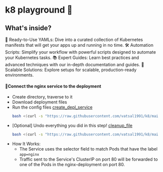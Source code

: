 # k8 playground 🚀
## What's inside? 
🌟 Ready-to-Use YAMLs: Dive into a curated collection of Kubernetes manifests that will get your apps up and running in no time.
🛠️ Automation Scripts: Simplify your workflow with powerful scripts designed to automate your Kubernetes tasks.
📚 Expert Guides: Learn best practices and advanced techniques with our in-depth documentation and guides.
🔄 Scalable Solutions: Explore setups for scalable, production-ready environments.
 
#### 🔵Connect the nginx service to the deployment 
- Create directory, traverse to it
- Download deployment files
- Run the config files [create_depl_service](https://raw.githubusercontent.com/vatsal1991/k8/main/create_depl_service.sh)
  ```bash
  bash <(curl -s "https://raw.githubusercontent.com/vatsal1991/k8/main/create_depl_service.sh")
- [Optional] Undo everything you did in this step! [cleanup_file](https://raw.githubusercontent.com/vatsal1991/k8/main/cleanup_create_depl_service.sh)
  ```bash
  bash <(curl -s "https://raw.githubusercontent.com/vatsal1991/k8/main/cleanup_create_depl_service.sh")
- How It Works:
  - The Service uses the selector field to match Pods that have the label `app=nginx`
  - Traffic sent to the Service's ClusterIP on port 80 will be forwarded to one of the Pods in the nginx-deployment on port 80.
